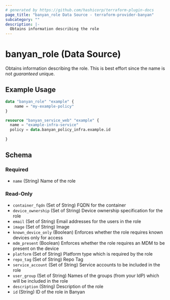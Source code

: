 ```yaml
---
# generated by https://github.com/hashicorp/terraform-plugin-docs
page_title: "banyan_role Data Source - terraform-provider-banyan"
subcategory: ""
description: |-
  Obtains information describing the role
---
```


# banyan_role (Data Source)

Obtains information describing the role. This is best effort since the name is not *guaranteed* unique.

## Example Usage

```terraform
data "banyan_role" "example" {
    name = "my-example-policy"
}

resource "banyan_service_web" "example" {
  name = "example-infra-service"
  policy = data.banyan_policy_infra.example.id
  
}
```

<!-- schema generated by tfplugindocs -->
## Schema

### Required

- `name` (String) Name of the role

### Read-Only

- `container_fqdn` (Set of String) FQDN for the container
- `device_ownership` (Set of String) Device ownership specification for the role
- `email` (Set of String) Email addresses for the users in the role
- `image` (Set of String) Image
- `known_device_only` (Boolean) Enforces whether the role requires known devices only for access
- `mdm_present` (Boolean) Enforces whether the role requires an MDM to be present on the device
- `platform` (Set of String) Platform type which is required by the role
- `repo_tag` (Set of String) Repo Tag
- `service_account` (Set of String) Service accounts to be included in the role
- `user_group` (Set of String) Names of the groups (from your IdP) which will be included in the role
- `description` (String) Description of the role
- `id` (String) ID of the role in Banyan
